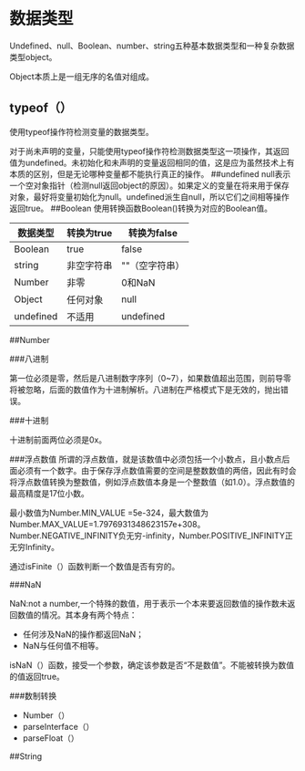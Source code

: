 # 数据类型

Undefined、null、Boolean、number、string五种基本数据类型和一种复杂数据类型object。

Object本质上是一组无序的名值对组成。
## typeof（）
使用typeof操作符检测变量的数据类型。

对于尚未声明的变量，只能使用typeof操作符检测数据类型这一项操作，其返回值为undefined。未初始化和未声明的变量返回相同的值，这是应为虽然技术上有本质的区别，但是无论哪种变量都不能执行真正的操作。
##undefined
null表示一个空对象指针（检测null返回object的原因）。如果定义的变量在将来用于保存对象，最好将变量初始化为null。undefined派生自null，所以它们之间相等操作返回true。
##Boolean
使用转换函数Boolean()转换为对应的Boolean值。

  | 数据类型| 转换为true| 转换为false |
| -- | -- | -- |
| Boolean | true | false |
|string | 非空字符串 | ""（空字符串） |
 | Number | 非零 | 0和NaN |
|Object|任何对象 | null |
| undefined | 不适用 | undefined |

##Number

###八进制

第一位必须是零，然后是八进制数字序列（0~7），如果数值超出范围，则前导零将被忽略，后面的数值作为十进制解析。八进制在严格模式下是无效的，抛出错误。

###十进制

十进制前面两位必须是0x。

###浮点数值
所谓的浮点数值，就是该数值中必须包括一个小数点，且小数点后面必须有一个数字。由于保存浮点数值需要的空间是整数数值的两倍，因此有时会将浮点数值转换为整数值，例如浮点数值本身是一个整数值（如1.0）。浮点数值的最高精度是17位小数。

最小数值为Number.MIN_VALUE =5e-324，最大数值为Number.MAX_VALUE=1.7976931348623157e+308。Number.NEGATIVE_INFINITY负无穷-infinity，Number.POSITIVE_INFINITY正无穷Infinity。

通过isFinite（）函数判断一个数值是否有穷的。

###NaN

NaN:not a number,一个特殊的数值，用于表示一个本来要返回数值的操作数未返回数值的情况。其本身有两个特点：
+ 任何涉及NaN的操作都返回NaN；
+ NaN与任何值不相等。

isNaN（）函数，接受一个参数，确定该参数是否“不是数值”。不能被转换为数值的值返回true。

###数制转换

+ Number（）
+ parseInterface（）
+ parseFloat（）

##String



